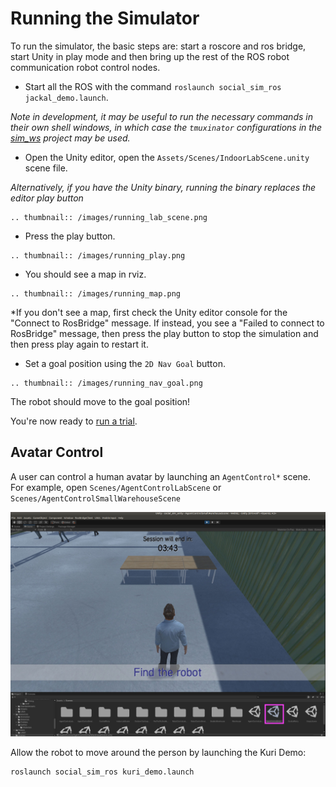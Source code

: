 # Running the Simulator

To run the simulator, the basic steps are: start a roscore and ros bridge, start Unity in play mode and then bring up the rest of the ROS robot communication robot control nodes.

 - Start all the ROS with the command `roslaunch social_sim_ros jackal_demo.launch`.

*Note in development, it may be useful to run the necessary commands in their own shell windows, in which case the `tmuxinator` configurations in the [sim_ws](https://github.com/yale-sean/sim_ws/tree/master/tmux) project may be used.*

 - Open the Unity editor, open the `Assets/Scenes/IndoorLabScene.unity` scene file.

*Alternatively, if you have the Unity binary, running the binary replaces the editor play button*

```eval_rst
.. thumbnail:: /images/running_lab_scene.png
```

 - Press the play button.

```eval_rst
.. thumbnail:: /images/running_play.png
```

 - You should see a map in rviz.

```eval_rst
.. thumbnail:: /images/running_map.png
```

*If you don't see a map, first check the Unity editor console for the "Connect to RosBridge" message. If instead, you see a "Failed to connect to RosBridge" message, then press the play button to stop the simulation and then press play again to restart it.

  - Set a goal position using the `2D Nav Goal` button.

```eval_rst
.. thumbnail:: /images/running_nav_goal.png
```

The robot should move to the goal position!

You're now ready to [run a trial](trials).

## Avatar Control

A user can control a human avatar by launching an `AgentControl*` scene. For example, open `Scenes/AgentControlLabScene` or `Scenes/AgentControlSmallWarehouseScene`

![image](images/AgentControlSmallWarehouseScene.jpg)

Allow the robot to move around the person by launching the Kuri Demo:

```
roslaunch social_sim_ros kuri_demo.launch
```
